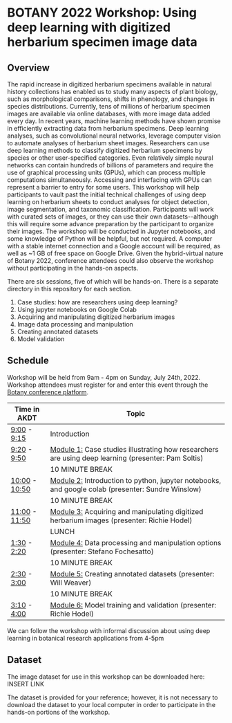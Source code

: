# BOTANY 2022 Workshop: Using deep learning with digitized herbarium specimen image data

## Overview

The rapid increase in digitized herbarium specimens available in natural history collections has enabled us to study many aspects of plant biology, such as morphological comparisons, shifts in phenology, and changes in species distributions. Currently, tens of millions of herbarium specimen images are available via online databases, with more image data added every day. In recent years, machine learning methods have shown promise in efficiently extracting data from herbarium specimens. Deep learning analyses, such as convolutional neural networks, leverage computer vision to automate analyses of herbarium sheet images. Researchers can use deep learning methods to classify digitized herbarium specimens by species or other user-specified categories. Even relatively simple neural networks can contain hundreds of billions of parameters and require the use of graphical processing units (GPUs), which can process multiple computations simultaneously. Accessing and interfacing with GPUs can represent a barrier to entry for some users. This workshop will help participants to vault past the initial technical challenges of using deep learning on herbarium sheets to conduct analyses for object detection, image segmentation, and taxonomic classification. Participants will work with curated sets of images, or they can use their own datasets--although this will require some advance preparation by the participant to organize their images. The workshop will be conducted in Jupyter notebooks, and some knowledge of Python will be helpful, but not required. A computer with a stable internet connection and a Google account will be required, as well as ~1 GB of free space on Google Drive. Given the hybrid-virtual nature of Botany 2022, conference attendees could also observe the workshop without participating in the hands-on aspects.

There are six sessions, five of which will be hands-on. There is a separate directory in this repository for each section.
1. Case studies: how are researchers using deep learning?
2. Using jupyter notebooks on Google Colab
3. Acquiring and manipulating digitized herbarium images
4. Image data processing and manipulation
5. Creating annotated datasets
6. Model validation

## Schedule
Workshop will be held from 9am - 4pm on Sunday, July 24th, 2022. Workshop attendees must register for and enter this event through the [Botany conference platform](https://botanyconference.org/).

| Time in AKDT | Topic |
| --- | --- |
| [9:00](https://www.timeanddate.com/worldclock/converter.html?iso=20220724T170000&p1=18) - [9:15](https://www.timeanddate.com/worldclock/converter.html?iso=20220724T171500&p1=18) | Introduction |
| [9:20](https://www.timeanddate.com/worldclock/converter.html?iso=20220724T172000&p1=18) - [9:50](https://www.timeanddate.com/worldclock/converter.html?iso=20220724T175000&p1=18) | [Module 1:](1_case_studies) Case studies illustrating how researchers are using deep learning (presenter: Pam Soltis) |
| | 10 MINUTE BREAK |
| [10:00](https://www.timeanddate.com/worldclock/converter.html?iso=20220724T180000&p1=18) - [10:50](https://www.timeanddate.com/worldclock/converter.html?iso=20220724T185000&p1=18) | [Module 2:](2_jupyter_on_colab) Introduction to python, jupyter notebooks, and google colab (presenter: Sundre Winslow) |
| | 10 MINUTE BREAK |
| [11:00](https://www.timeanddate.com/worldclock/converter.html?iso=20220724T190000&p1=18) - [11:50](https://www.timeanddate.com/worldclock/converter.html?iso=20220724T195000&p1=18) | [Module 3:](3_image_acquisition) Acquiring and manipulating digitized herbarium images (presenter: Richie Hodel) |
| | LUNCH |
| [1:30](https://www.timeanddate.com/worldclock/converter.html?iso=20220724T2130000&p1=18) - [2:20](https://www.timeanddate.com/worldclock/converter.html?iso=20220724T2220000&p1=18) | [Module 4:](4_data_processing) Data processing and manipulation options (presenter: Stefano Fochesatto) |
| | 10 MINUTE BREAK |
| [2:30](https://www.timeanddate.com/worldclock/converter.html?iso=20220724T2230000&p1=18) - [3:00](https://www.timeanddate.com/worldclock/converter.html?iso=20220724T2300000&p1=18) | [Module 5:](5_create_annotated_datasets) Creating annotated datasets (presenter: Will Weaver) |
| | 10 MINUTE BREAK |
| [3:10](https://www.timeanddate.com/worldclock/converter.html?iso=20220724T2310000&p1=18) - [4:00](https://www.timeanddate.com/worldclock/converter.html?iso=20220724T2400000&p1=18) | [Module 6:](6_model_training) Model training and validation (presenter: Richie Hodel) |

We can follow the workshop with informal discussion about using deep learning in botanical research applications from 4-5pm

## Dataset

The image dataset for use in this workshop can be downloaded here: INSERT LINK

The dataset is provided for your reference; however, it is not necessary to download the dataset to your local computer in order to participate in the hands-on portions of the workshop.
